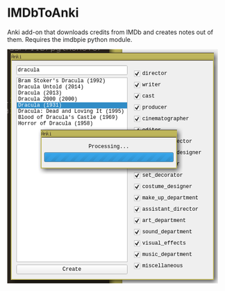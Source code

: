 # IMDbToAnki
Anki add-on that downloads credits from IMDb and creates notes out of them.
Requires the imdbpie python module.

![alt tag](https://raw.githubusercontent.com/austinhasten/IMDbToAnki/master/screenshot.png)
